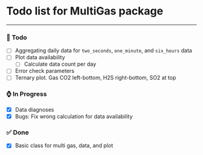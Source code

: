 # Todo list for MultiGas package

---

### 📃 Todo

- [ ] Aggregating daily data for `two_seconds`, `one_minute`, and `six_hours` data
- [ ] Plot data availability 
  - [ ] Calculate data count per day
- [ ] Error check parameters 
- [ ] Ternary plot. Gas CO2 left-bottom, H2S right-bottom, SO2 at top

### ⌚ In Progress

- [x] Data diagnoses
- [x] Bugs: Fix wrong calculation for data availability

### ✅ Done

- [x] Basic class for multi gas, data, and plot